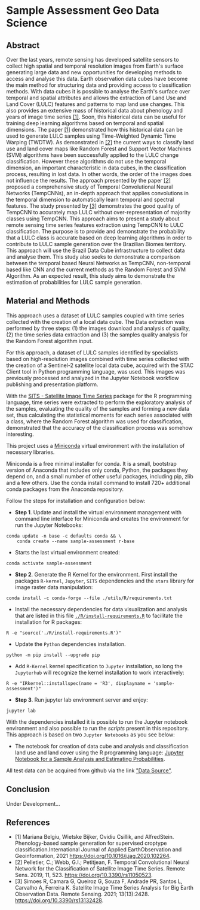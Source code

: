 # Sample Assessment Geo Data Science

## Abstract

Over the last years, remote sensing has developed satellite sensors to collect high spatial and temporal resolution images from Earth's surface generating large data and new opportunities for developing methods to access and analyse this data. Earth observation data cubes have become the main method for structuring data and providing access to classification methods. With data cubes it is possible to analyse the Earth's surface over temporal and spatial attributes and allows the extraction of Land Use and Land Cover (LULC) features and patterns to map land use changes. This also provides an extensive mass of historical data about phenology and years of image time series [[1]](./README.md#References). Soon, this historical data can be useful for training deep learning algorithms based on temporal and spatial dimensions. The paper [[1]](./README.md#References) demonstrated how this historical data can be used to generate LULC samples using Time-Weighted Dynamic Time Warping (TWDTW). As demonstrated in [[2]](./README.md#References) the current ways to classify land use and land cover maps like Random Forest and Support Vector Machines (SVM) algorithms have been successfully applied to the LULC change classification. However these algorithms do not use the temporal dimension, an important characteristic in data cubes, in the classification process, resulting in lost data. In other words, the order of the images does not influence the results. The approach presented by the paper [[2]](./README.md#References) proposed a comprehensive study of Temporal Convolutional Neural Networks (TempCNNs), an in-depth approach that applies convolutions in the temporal dimension to automatically learn temporal and spectral features. The study presented by [[3]](./README.md#References) demonstrates the good quality of TempCNN to accurately map LULC without over-representation of majority classes using TempCNN. This approach aims to present a study about remote sensing time series features extraction using TempCNN to LULC classification. The purpose is to provide and demonstrate the probability that a LULC class is accurate based on deep learning algorithms in order to contribute to LULC sample generation over the Brazilian Biomes territory. This approach will use the Brazil Data Cube infrastructure to collect data and analyse them. This study also seeks to demonstrate a comparison between the temporal based Neural Networks as TempCNN, non-temporal based like CNN and the current methods as the Random Forest and SVM Algorithm. As an expected result, this study aims to demonstrate the estimation of probabilities for LULC sample generation.

## Material and Methods

This approach uses a dataset of LULC samples coupled with time series collected with the creation of a local data cube. The Data extraction was performed by three steps: (1) the images download and analysis of quality, (2) the time series data extraction and (3) the samples quality analysis for the Random Forest algorithm input.

For this approach, a dataset of LULC samples identified by specialists based on high-resolution images combined with time series collected with the creation of a Sentinel-2 satellite local data cube, acquired with the STAC Client tool in Python programming language, was used. This images was previously processed and analyzed in the Jupyter Notebook workflow publishing and presentation platform.

With the [SITS - Satellite Image Time Series](https://github.com/e-sensing/sits) package for the R programming language, time series were extracted to perform the exploratory analysis of the samples, evaluating the quality of the samples and forming a new data set, thus calculating the statistical moments for each series associated with a class, where the Random Forest algorithm was used for classification, demonstrated that the accuracy of the classification process was somehow interesting.

This project uses a [Miniconda](https://docs.conda.io/en/latest/miniconda.html) virtual environment with the installation of necessary libraries.

Miniconda is a free minimal installer for conda. It is a small, bootstrap version of Anaconda that includes only conda, Python, the packages they depend on, and a small number of other useful packages, including pip, zlib and a few others. Use the conda install command to install 720+ additional conda packages from the Anaconda repository.

Follow the steps for installation and configuration below:


 - **Step 1**. Update and install the virtual environment management with command line interface for Miniconda and creates the environment for run the Jupyter Notebooks:

~~~dos
conda update -n base -c defaults conda && \
    conda create --name sample-assessment r-base
~~~

 - Starts the last virtual environment created:

~~~dos
conda activate sample-assessment
~~~

 - **Step 2**. Generate the R Kernel for the environment. First install the packages `R-kernel`, `Jupyter`, `SITS` dependencies and the `stars` library for image raster data manipulation:

~~~dos
conda install -c conda-forge --file ./utils/R/requirements.txt
~~~

 - Install the necessary dependencies for data visualization and analysis that are listed in this file [`./R/install-requirements.R`](./R/install-requirements.R) to facilitate the installation for R packages:

~~~dos
R -e "source('./R/install-requirements.R')"
~~~

 - Update the `Python` dependencies installation.

~~~dos
python -m pip install --upgrade pip
~~~

- Add `R-Kernel` kernel specification to `Jupyter` installation, so long the `Jupyterhub` will recognize the kernel installation to work interactively:

~~~dos
R -e "IRkernel::installspec(name = 'R3', displayname = 'sample-assessment')"
~~~

 - **Step 3**. Run jupyter lab environment server and enjoy:

~~~dos
jupyter lab
~~~

With the dependencies installed it is possible to run the Jupyter notebook environment and also possible to run the _scripts_ present in this repository. This approach is based on two `Jupyter Notebooks` as you see below:

 - The notebook for creation of data cube and analysis and classification land use and land cover using the R programming language: [Jupyter Notebook for a Sample Analysis and Estimating Probabilities](GeoDataScience.ipynb).

All test data can be acquired from github via the link ["Data Source"](https://github.com/AbnerErnaniADSFatec/computational-statistics-data/tree/main/data-science).

## Conclusion

Under Development...

## References

 - [1] Mariana  Belgiu,  Wietske  Bijker,  Ovidiu  Csillik,  and  AlfredStein. Phenology-based sample generation for supervised croptype  classification.International  Journal  of  Applied  EarthObservation and Geoinformation, 2021 https://doi.org/10.1016/j.jag.2020.102264.
 - [2] Pelletier, C.; Webb, G.I.; Petitjean, F. Temporal Convolutional Neural Network for the Classification of Satellite Image Time Series. Remote Sens. 2019, 11, 523. https://doi.org/10.3390/rs11050523.
 - [3] Simoes R, Camara G, Queiroz G, Souza F, Andrade PR, Santos L, Carvalho A, Ferreira K. Satellite Image Time Series Analysis for Big Earth Observation Data. Remote Sensing. 2021; 13(13):2428. https://doi.org/10.3390/rs13132428.
